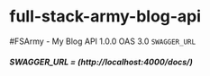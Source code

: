 ﻿# full-stack-army-blog-api
#FSArmy - My Blog API 1.0.0 OAS 3.0
 `SWAGGER_URL`

##### SWAGGER_URL = (http://localhost:4000/docs/)
